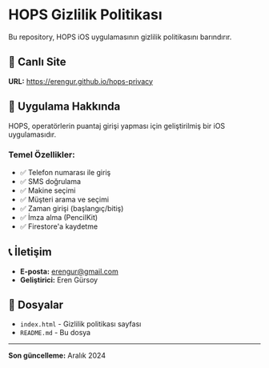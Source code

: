 # HOPS Gizlilik Politikası

Bu repository, HOPS iOS uygulamasının gizlilik politikasını barındırır.

## 🔗 Canlı Site
**URL:** https://erengur.github.io/hops-privacy

## 📱 Uygulama Hakkında
HOPS, operatörlerin puantaj girişi yapması için geliştirilmiş bir iOS uygulamasıdır.

### Temel Özellikler:
- ✅ Telefon numarası ile giriş
- ✅ SMS doğrulama  
- ✅ Makine seçimi
- ✅ Müşteri arama ve seçimi
- ✅ Zaman girişi (başlangıç/bitiş)
- ✅ İmza alma (PencilKit)
- ✅ Firestore'a kaydetme

## 📞 İletişim
- **E-posta:** erengur@gmail.com
- **Geliştirici:** Eren Gürsoy

## 📄 Dosyalar
- `index.html` - Gizlilik politikası sayfası
- `README.md` - Bu dosya

---
**Son güncelleme:** Aralık 2024 